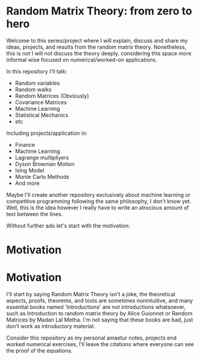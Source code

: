 # Random Matrix Theory: from zero to hero

Welcome to this series/project where I will explain, discuss and share my ideas, projects, and results from the random matrix theory. Nonetheless, this is not I will not discuss the theory deeply, considering this space more informal wise focused on numerical/worked-on applications.

In this repository I'll talk: 
+ Random variables
+ Random walks
+ Random Matrices (Obviously)
+ Covariance Matrices
+ Machine Learning
+ Statistical Mechanics
+ etc

Including projects/application in:
+ Finance
+ Machine Learning
+ Lagrange multipliyers
+ Dyson Brownian Motion
+ Ising Model
+ Monte Carlo Methods
+ And more

Maybe I'll create another repository exclusively about machine learning or competitive programming following the same philosophy, I don't know yet. Well, this is the idea however I really have to write an atrocious amount of text between the lines.

Without further ado let's start with the motivation:

# Motivation
# Motivation
I'll start by saying Random Matrix Theory isn't a joke, the theoretical aspects, proofs, theorems, and tools are sometimes nonintuitive, and many essential books named 'Introductions' are not introductions whatsoever, such as Introduction to random matrix theory by Alice Guionnet or Random Matrices by Madan Lal Metha. I'm not saying that these books are bad, just don't work as introductory material. 

Consider this repository as my personal amaetur notes, projects end worked numerical exercises, I'll leave the citations where everyone can see the proof of the equations.






